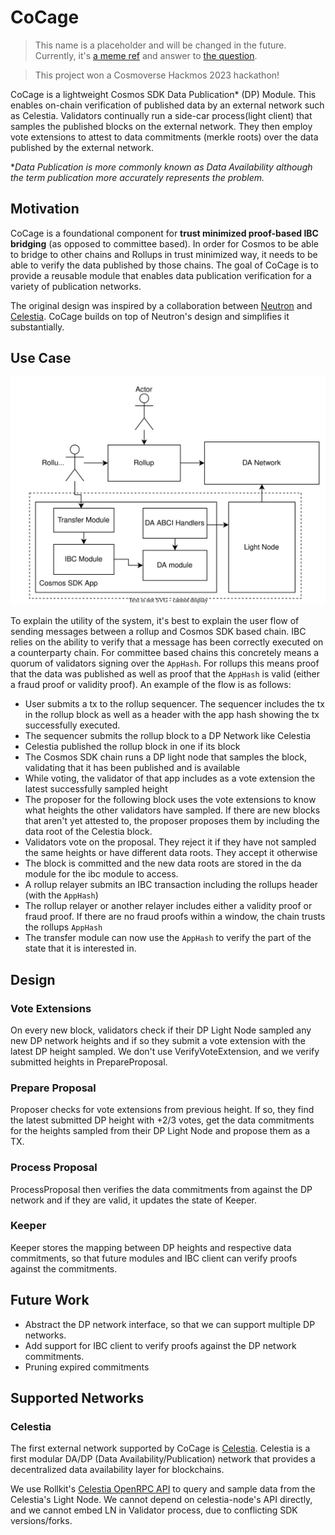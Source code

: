 # CoCage

> This name is a placeholder and will be changed in the future. Currently, it's [a meme ref](https://x.com/jon_charb/status/1672086508637937664?s=20) and answer
> to [the question](https://x.com/nickwh8te/status/1682779788350566402?s=20).

> This project won a Cosmoverse Hackmos 2023 hackathon!

CoCage is a lightweight Cosmos SDK Data Publication* (DP) Module. This enables on-chain verification of 
published data by an external network such as Celestia. Validators continually run a side-car process(light client) 
that samples the published blocks on the external network. They then employ vote extensions to attest to data 
commitments (merkle roots) over the data published by the external network.

**Data Publication is more commonly known as Data Availability although the term publication more accurately represents the problem.*

## Motivation

CoCage is a foundational component for **trust minimized proof-based IBC bridging** (as opposed to committee based). In order for Cosmos to be able to bridge to other chains 
and Rollups in trust minimized way, it needs to be able to verify the data published by those chains. The goal of CoCage
is to provide a reusable module that enables data publication verification for a variety of publication networks.

The original design was inspired by a collaboration between [Neutron](https://neutron.org/) and [Celestia](httsp://celestia.org). CoCage builds on top of Neutron's design and simplifies
it substantially.

## Use Case

![user flow](./flow.svg)

To explain the utility of the system, it's best to explain the user flow of sending messages between a rollup and Cosmos SDK based chain. IBC relies on the ability to verify that a message has been correctly executed on a counterparty chain. For committee based chains this concretely means a quorum of validators signing over the `AppHash`. For rollups this means proof that the data was published as well as proof that the `AppHash` is valid (either a fraud proof or validity proof). An example of the flow is as follows:

- User submits a tx to the rollup sequencer. The sequencer includes the tx in the rollup block as well as a header with the app hash showing the tx successfully executed.
- The sequencer submits the rollup block to a DP Network like Celestia
- Celestia published the rollup block in one if its block
- The Cosmos SDK chain runs a DP light node that samples the block, validating that it has been published and is available
- While voting, the validator of that app includes as a vote extension the latest successfully sampled height
- The proposer for the following block uses the vote extensions to know what heights the other validators have sampled. If there are new blocks that aren't yet attested to, the proposer proposes them by including the data root of the Celestia block.
- Validators vote on the proposal. They reject it if they have not sampled the same heights or have different data roots. They accept it otherwise
- The block is committed and the new data roots are stored in the da module for the ibc module to access.
- A rollup relayer submits an IBC transaction including the rollups header (with the `AppHash`)
- The rollup relayer or another relayer includes either a validity proof or fraud proof. If there are no fraud proofs within a window, the chain trusts the rollups `AppHash`
- The transfer module can now use the `AppHash` to verify the part of the state that it is interested in.

## Design

### Vote Extensions

On every new block, validators check if their DP Light Node sampled any new DP network heights and if so they submit a vote
extension with the latest DP height sampled. We don't use VerifyVoteExtension, and we verify submitted heights in
PrepareProposal.

### Prepare Proposal

Proposer checks for vote extensions from previous height. If so, they find the latest
submitted DP height with +2/3 votes, get the data commitments for the heights sampled from their DP Light Node and 
propose them as a TX.

### Process Proposal

ProcessProposal then verifies the data commitments from against the DP network and if they are valid, it updates 
the state of Keeper.

### Keeper

Keeper stores the mapping between DP heights and respective data commitments, so that future modules and IBC client
can verify proofs against the commitments.

## Future Work

* Abstract the DP network interface, so that we can support multiple DP networks.
* Add support for IBC client to verify proofs against the DP network commitments.
* Pruning expired commitments

## Supported Networks

### Celestia

The first external network supported by CoCage is [Celestia](https://celestia.network/). Celestia is a first modular
DA/DP (Data Availability/Publication) network that provides a decentralized data availability layer for blockchains.

We use Rollkit's [Celestia OpenRPC API](https://github.com/rollkit/celestia-openrpc/) to query and sample data from the
Celestia's Light Node. We cannot depend on celestia-node's API directly, and we cannot embed LN in Validator process,
due to conflicting SDK versions/forks.
